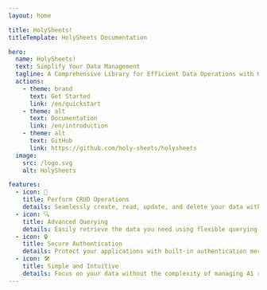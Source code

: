 ```yaml
---
layout: home

title: HolySheets!
titleTemplate: HolySheets Documentation

hero:
  name: HolySheets!
  text: Simplify Your Data Management
  tagline: A Comprehensive Library for Efficient Data Operations with Google Sheets
  actions:
    - theme: brand
      text: Get Started
      link: /en/quickstart
    - theme: alt
      text: Documentation
      link: /en/introduction
    - theme: alt
      text: GitHub
      link: https://github.com/holy-sheets/holysheets
  image:
    src: /logo.svg
    alt: HolySheets

features:
  - icon: 🔄
    title: Perform CRUD Operations
    details: Seamlessly create, read, update, and delete your data with ease.
  - icon: 🔍
    title: Advanced Querying
    details: Easily retrieve the data you need using flexible querying options without worrying about A1 notation.
  - icon: 🔒
    title: Secure Authentication
    details: Protect your applications with built-in authentication mechanisms, including JWT, OAuth, and more.
  - icon: 🛠️
    title: Simple and Intuitive
    details: Focus on your data without the complexity of managing A1 ranges, making data operations straightforward and efficient.
---
```


<style>
:root {
  --vp-home-hero-name-background: -webkit-linear-gradient(120deg, #34A853 30%, #0F9D58);
  --vp-home-hero-image-background-image: linear-gradient(-45deg, #34A853 50%, #0F9D58 50%);
  --vp-home-hero-image-filter: blur(44px);
  --vp-home-hero-name-color: #11c111;
  --vp-button-brand-bg: #11c111;
}

@media (min-width: 640px) {
  :root {
    --vp-home-hero-image-filter: blur(56px);
  }
}

@media (min-width: 960px) {
  :root {
    --vp-home-hero-image-filter: blur(68px);
  }
}
</style>
